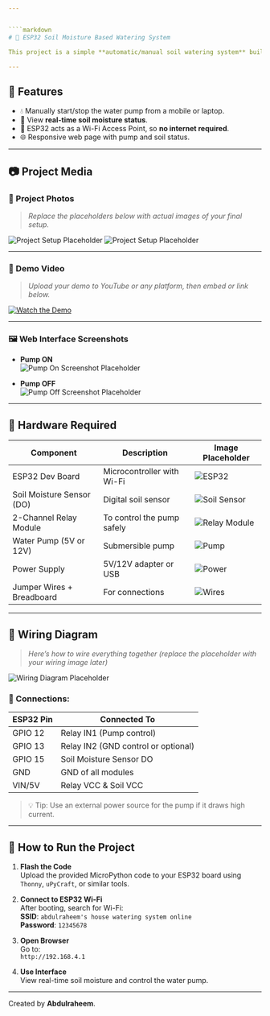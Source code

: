 ```yaml
---


````markdown
# 🌱 ESP32 Soil Moisture Based Watering System

This project is a simple **automatic/manual soil watering system** built using an ESP32. It reads soil moisture using a **digital soil sensor (DO pin)** and controls a water pump via a web interface.

---
```


## 🔧 Features

- 💧 Manually start/stop the water pump from a mobile or laptop.
- 🌾 View **real-time soil moisture status**.
- 📡 ESP32 acts as a Wi-Fi Access Point, so **no internet required**.
- 🌐 Responsive web page with pump and soil status.

---

## 📷 Project Media

### 📸 Project Photos
> _Replace the placeholders below with actual images of your final setup._

![Project Setup Placeholder](https://mail.google.com/mail/u/0?ui=2&ik=3c17c968ae&attid=0.1&permmsgid=msg-f:1834543163020371978&th=19759b4974f3680a&view=fimg&realattid=19759b442f9cfd1ada71&disp=thd&attbid=ANGjdJ8EZW41f_uo6-lXjOu52zRZsj0WM_C5-3HufhnaNRLU_qSa93201oaY_E-bjHTWL-dPo6DRperHbetbob0NEWB4owFLCCTu38PNJJ0AZop4T9bZtPRGVkcW5LY&ats=2524608000000&sz=w1920-h946)
![Project Setup Placeholder](https://mail.google.com/mail/u/0?ui=2&ik=3c17c968ae&attid=0.2&permmsgid=msg-f:1834543163020371978&th=19759b4974f3680a&view=fimg&realattid=19759b442f9cfc396262&disp=thd&attbid=ANGjdJ9ML12JvaLGnoqnDxF0DEVjuxWQklvhs2QA7kA-j9Egy2uRUnt-cvFanhp8jynRe94LnFkeksR96PURDBJ0oAo6iNYcDsiQdW1quZNGgF_SvJwYP-s5EECr0b4&ats=2524608000000&sz=w1920-h946)

---

### 🎥 Demo Video
> _Upload your demo to YouTube or any platform, then embed or link below._

[![Watch the Demo](images/video-thumbnail-placeholder.jpg)](https://example.com)

---

### 🖼 Web Interface Screenshots

- **Pump ON**  
  ![Pump On Screenshot Placeholder](images/pump-on-placeholder.png)

- **Pump OFF**  
  ![Pump Off Screenshot Placeholder](images/pump-off-placeholder.png)

---

## 🧰 Hardware Required

| Component              | Description                         | Image Placeholder |
|------------------------|-------------------------------------|-------------------|
| ESP32 Dev Board        | Microcontroller with Wi-Fi          | ![ESP32](images/esp32-placeholder.jpg) |
| Soil Moisture Sensor (DO) | Digital soil sensor               | ![Soil Sensor](images/soil-sensor-placeholder.jpg) |
| 2-Channel Relay Module | To control the pump safely          | ![Relay Module](images/relay-placeholder.jpg) |
| Water Pump (5V or 12V) | Submersible pump                    | ![Pump](images/pump-placeholder.jpg) |
| Power Supply           | 5V/12V adapter or USB               | ![Power](images/power-placeholder.jpg) |
| Jumper Wires + Breadboard | For connections                  | ![Wires](images/wires-placeholder.jpg) |

---

## 🧠 Wiring Diagram

> _Here’s how to wire everything together (replace the placeholder with your wiring image later)_

![Wiring Diagram Placeholder](images/wiring-diagram-placeholder.jpg)

### 📌 Connections:

| ESP32 Pin | Connected To           |
|----------|------------------------|
| GPIO 12  | Relay IN1 (Pump control) |
| GPIO 13  | Relay IN2 (GND control or optional) |
| GPIO 15  | Soil Moisture Sensor DO |
| GND      | GND of all modules      |
| VIN/5V   | Relay VCC & Soil VCC    |

> 💡 Tip: Use an external power source for the pump if it draws high current.

---

## 🚀 How to Run the Project

1. **Flash the Code**  
   Upload the provided MicroPython code to your ESP32 board using `Thonny`, `uPyCraft`, or similar tools.

2. **Connect to ESP32 Wi-Fi**  
   After booting, search for Wi-Fi:  
   **SSID**: `abdulraheem's house watering system online`  
   **Password**: `12345678`

3. **Open Browser**  
   Go to:  
   `http://192.168.4.1`

4. **Use Interface**  
   View real-time soil moisture and control the water pump.

---
Created by **Abdulraheem**.

